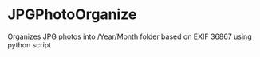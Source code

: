 # JPGPhotoOrganize
Organizes JPG photos into /Year/Month folder based on EXIF 36867
 using python script